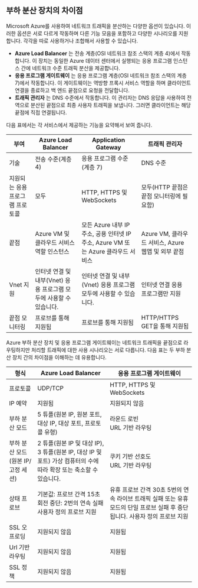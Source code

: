 ## <a name="load-balancer-differences"></a>부하 분산 장치의 차이점

Microsoft Azure를 사용하여 네트워크 트래픽을 분산하는 다양한 옵션이 있습니다. 이러한 옵션은 서로 다르게 작동하며 다른 기능 모음을 포함하고 다양한 시나리오를 지원합니다. 각각을 따로 사용하거나 조합해서 사용할 수 있습니다.

* **Azure Load Balancer** 는 전송 계층(OSI 네트워크 참조 스택의 계층 4)에서 작동합니다. 이 장치는 동일한 Azure 데이터 센터에서 실행되는 응용 프로그램 인스턴스 간에 네트워크 수준 트래픽 분산을 제공합니다.
* **응용 프로그램 게이트웨이** 는 응용 프로그램 계층(OSI 네트워크 참조 스택의 계층 7)에서 작동합니다. 이 게이트웨이는 역방향 프록시 서비스 역할을 하며 클라이언트 연결을 종료하고 백 엔드 끝점으로 요청을 전달합니다.
* **트래픽 관리자** 는 DNS 수준에서 작동합니다.  이 관리자는 DNS 응답을 사용하여 전역으로 분산된 끝점으로 최종 사용자 트래픽을 보냅니다. 그러면 클라이언트는 해당 끝점에 직접 연결됩니다.

다음 표에서는 각 서비스에서 제공하는 기능을 요약해서 보여 줍니다.

| 부여 | Azure Load Balancer | Application Gateway | 트래픽 관리자 |
| --- | --- | --- | --- |
| 기술 |전송 수준(계층 4) |응용 프로그램 수준(계층 7) |DNS 수준 |
| 지원되는 응용 프로그램 프로토콜 |모두 |HTTP, HTTPS 및 WebSockets |모두(HTTP 끝점은 끝점 모니터링에 필요함) |
| 끝점 |Azure VM 및 클라우드 서비스 역할 인스턴스 |모든 Azure 내부 IP 주소, 공용 인터넷 IP 주소, Azure VM 또는 Azure 클라우드 서비스 |Azure VM, 클라우드 서비스, Azure 웹앱 및 외부 끝점 |
| Vnet 지원 |인터넷 연결 및 내부(Vnet) 응용 프로그램 모두에 사용할 수 있습니다. |인터넷 연결 및 내부(Vnet) 응용 프로그램 모두에 사용할 수 있습니다. |인터넷 연결 응용 프로그램만 지원 |
| 끝점 모니터링 |프로브를 통해 지원됨 |프로브를 통해 지원됨 |HTTP/HTTPS GET을 통해 지원됨 |

Azure 부하 분산 장치 및 응용 프로그램 게이트웨이는 네트워크 트래픽을 끝점으로 라우팅하지만 처리할 트래픽에 대한 사용 시나리오는 서로 다릅니다. 다음 표는 두 부하 분산 장치 간의 차이점을 이해하는 데 유용합니다.

| 형식 | Azure Load Balancer | 응용 프로그램 게이트웨이 |
| --- | --- | --- |
| 프로토콜 |UDP/TCP |HTTP, HTTPS 및 WebSockets |
| IP 예약 |지원됨 |지원되지 않음 |
| 부하 분산 모드 |5 튜플(원본 IP, 원본 포트, 대상 IP, 대상 포트, 프로토콜 유형) |라운드 로빈<br>URL 기반 라우팅 |
| 부하 분산 모드(원본 IP/고정 세션) |2 튜플(원본 IP 및 대상 IP), 3 튜플(원본 IP, 대상 IP 및 포트) 가상 컴퓨터의 수에 따라 확장 또는 축소할 수 있습니다. |쿠키 기반 선호도<br>URL 기반 라우팅 |
| 상태 프로브 |기본값: 프로브 간격 15초 회전 중단: 2번의 연속 실패 사용자 정의 프로브 지원 |유휴 프로브 간격 30초 5번의 연속 라이브 트래픽 실패 또는 유휴 모드의 단일 프로브 실패 후 중단됩니다. 사용자 정의 프로브 지원 |
| SSL 오프로딩 |지원되지 않음 |지원됨 |
| Url 기반 라우팅 | 지원되지 않음 | 지원됨|
| SSL 정책 | 지원되지 않음 | 지원됨|
